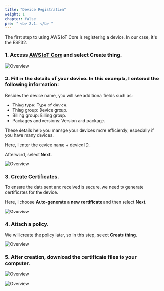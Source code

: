 ```yaml
---
title: "Device Registration"
weight: 1
chapter: false
pre: " <b> 2.1. </b> "
---
```


The first step to using AWS IoT Core is registering a device. In our case, it's the ESP32.

### 1. Access [AWS IoT Core](https://console.aws.amazon.com/iot/home?region=us-east-1#/dashboard) and select **Create thing**.

![Overview](/fcj-ss2-workshop-003/images/11.png)
### 2. Fill in the details of your device. In this example, I entered the following information:

Besides the device name, you will see additional fields such as:

- Thing type: Type of device.
- Thing group: Device group.
- Billing group: Billing group.
- Packages and versions: Version and package.

These details help you manage your devices more efficiently, especially if you have many devices.

Here, I enter the device name + device ID.

Afterward, select **Next**.

![Overview](/fcj-ss2-workshop-003/images/12.png)

### 3. Create Certificates.

To ensure the data sent and received is secure, we need to generate certificates for the device.

Here, I choose **Auto-generate a new certificate** and then select **Next**.

![Overview](/fcj-ss2-workshop-003/images/13.png)

### 4. Attach a policy.

We will create the policy later, so in this step, select **Create thing**.

![Overview](/fcj-ss2-workshop-003/images/14.png)

### 5. After creation, download the certificate files to your computer.

![Overview](/fcj-ss2-workshop-003/images/15.png)

![Overview](/fcj-ss2-workshop-003/images/16.png)

